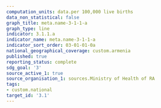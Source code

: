 ```yaml
---
computation_units: data.per 100,000 live births
data_non_statistical: false
graph_title: meta.name-3-1-1-a
graph_type: line
indicator: 3.1.1.a
indicator_name: meta.name-3-1-1-a
indicator_sort_order: 03-01-01-0a
national_geographical_coverage: custom.armenia
published: true
reporting_status: complete
sdg_goal: '3'
source_active_1: true
source_organisation_1: sources.Ministry of Health of RA
tags:
- custom.national
target_id: '3.1'
---
```

